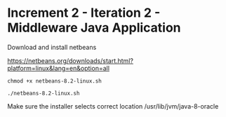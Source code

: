# Increment 2 - Iteration 2 - Middleware Java Application

Download and install netbeans

https://netbeans.org/downloads/start.html?platform=linux&lang=en&option=all

`````
chmod +x netbeans-8.2-linux.sh

./netbeans-8.2-linux.sh
`````

Make sure the installer selects correct location /usr/lib/jvm/java-8-oracle
